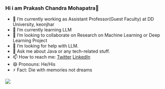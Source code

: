 ### Hi i am Prakash Chandra Mohapatra👋

- 🔭 I’m currently working as Assistant Professor(Guest Faculty) at DD University, keonjhar
- 🌱 I’m currently learning LLM
- 👯 I’m looking to collaborate on Research on Machine Learning or Deep Learning Project
- 🤔 I’m looking for help with LLM.
- 💬 Ask me about Java or any tech-related stuff.
- 📫 How to reach me: [Twitter](https://mobile.twitter.com/PRAKASH84688302)  [LinkedIn](https://www.linkedin.com/in/prakash-mohapatra-36672a1b1/)
- 😄 Pronouns: He/His
- ⚡ Fact: Die with memories not dreams
<img src = "https://github-readme-stats.vercel.app/api?username=Prakash4-8&&show_icons=true&title_color=ffff&icon_color=05a653&text_color=7368b3&bg_color=3b0e4a">
